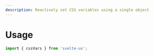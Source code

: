 ```yaml
---
description: Reactively set CSS variables using a single object
---
```


<script lang="ts">
	import { subDays, subMonths } from 'date-fns';

	import Preview from '$lib/components/Preview.svelte';
	import TextField from '$lib/components/TextField.svelte';

	import cssVars from '$lib/actions/cssVars';

	let background = '#ddd';
	let border = '1px solid #aaa';
</script>

# Usage

```js
import { cssVars } from 'svelte-ux';
```

<Preview>
	<div class="grid gap-4" use:cssVars={{ background, border }}>
		<div class="w-10 h-10 rounded" style="background-color: var(--background); border: var(--border)" />
		<div class="grid grid-flow-col gap-2">
			<TextField label="Background" bind:value={background} />
			<TextField label="Border" bind:value={border} />
		</div>
	</div>
</Preview>
